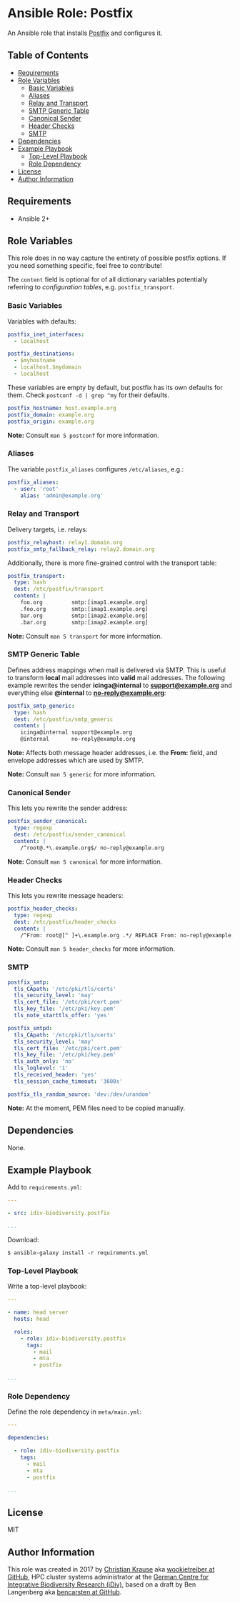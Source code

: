 Ansible Role: Postfix
=====================

An Ansible role that installs [Postfix][] and configures it.

Table of Contents
-----------------

<!-- toc -->

- [Requirements](#requirements)
- [Role Variables](#role-variables)
  * [Basic Variables](#basic-variables)
  * [Aliases](#aliases)
  * [Relay and Transport](#relay-and-transport)
  * [SMTP Generic Table](#smtp-generic-table)
  * [Canonical Sender](#canonical-sender)
  * [Header Checks](#header-checks)
  * [SMTP](#smtp)
- [Dependencies](#dependencies)
- [Example Playbook](#example-playbook)
  * [Top-Level Playbook](#top-level-playbook)
  * [Role Dependency](#role-dependency)
- [License](#license)
- [Author Information](#author-information)

<!-- tocstop -->

Requirements
------------

- Ansible 2+

Role Variables
--------------

This role does in no way capture the entirety of possible postfix options. If
you need something specific, feel free to contribute!

The `content` field is optional for of all dictionary variables potentially
referring to *configuration tables*, e.g. `postfix_transport`.

### Basic Variables

Variables with defaults:

```yml
postfix_inet_interfaces:
  - localhost

postfix_destinations:
  - $myhostname
  - localhost.$mydomain
  - localhost
```

These variables are empty by default, but postfix has its own defaults for
them. Check `postconf -d | grep ^my` for their defaults.

```yml
postfix_hostname: host.example.org
postfix_domain: example.org
postfix_origin: example.org
```

**Note:** Consult `man 5 postconf` for more information.

### Aliases

The variable `postfix_aliases` configures `/etc/aliases`, e.g.:

```yml
postfix_aliases:
  - user: 'root'
    alias: 'admin@example.org'
```

### Relay and Transport

Delivery targets, i.e. relays:

```yml
postfix_relayhost: relay1.domain.org
postfix_smtp_fallback_relay: relay2.domain.org
```

Additionally, there is more fine-grained control with the transport table:

```yml
postfix_transport:
  type: hash
  dest: /etc/postfix/transport
  content: |
    foo.org         smtp:[imap1.example.org]
    .foo.org        smtp:[imap1.example.org]
    bar.org         smtp:[imap2.example.org]
    .bar.org        smtp:[imap2.example.org]
```

**Note:** Consult `man 5 transport` for more information.

### SMTP Generic Table

Defines address mappings when mail is delivered via SMTP. This is useful to
transform **local** mail addresses into **valid** mail addresses. The following
example rewrites the sender **icinga@internal** to **support@example.org** and
everything else **@internal** to **no-reply@example.org**:

```yml
postfix_smtp_generic:
  type: hash
  dest: /etc/postfix/smtp_generic
  content: |
    icinga@internal support@example.org
    @internal       no-reply@example.org
```

**Note:** Affects both message header addresses, i.e. the **From:** field, and
envelope addresses which are used by SMTP.

**Note:** Consult `man 5 generic` for more information.

### Canonical Sender

This lets you rewrite the sender address:

```yml
postfix_sender_canonical:
  type: regexp
  dest: /etc/postfix/sender_canonical
  content: |
    /^root@.*\.example.org$/ no-reply@example.org
```

**Note:** Consult `man 5 canonical` for more information.

### Header Checks

This lets you rewrite message headers:

```yml
postfix_header_checks:
  type: regexp
  dest: /etc/postfix/header_checks
  content: |
    /^From: root@[^ ]+\.example.org .*/ REPLACE From: no-reply@example.org
```

**Note:** Consult `man 5 header_checks` for more information.

### SMTP

```yml
postfix_smtp:
  tls_CApath: '/etc/pki/tls/certs'
  tls_security_level: 'may'
  tls_cert_file: '/etc/pki/cert.pem'
  tls_key_file: '/etc/pki/key.pem'
  tls_note_starttls_offer: 'yes'

postfix_smtpd:
  tls_CApath: '/etc/pki/tls/certs'
  tls_security_level: 'may'
  tls_cert_file: '/etc/pki/cert.pem'
  tls_key_file: '/etc/pki/key.pem'
  tls_auth_only: 'no'
  tls_loglevel: '1'
  tls_received_header: 'yes'
  tls_session_cache_timeout: '3600s'

postfix_tls_random_source: 'dev:/dev/urandom'
```

**Note:** At the moment, PEM files need to be copied manually.

Dependencies
------------

None.

Example Playbook
----------------

Add to `requirements.yml`:

```yml
---

- src: idiv-biodiversity.postfix

...
```

Download:

```console
$ ansible-galaxy install -r requirements.yml
```

### Top-Level Playbook

Write a top-level playbook:

```yml
---

- name: head server
  hosts: head

  roles:
    - role: idiv-biodiversity.postfix
      tags:
        - mail
        - mta
        - postfix

...
```

### Role Dependency

Define the role dependency in `meta/main.yml`:

```yml
---

dependencies:

  - role: idiv-biodiversity.postfix
    tags:
      - mail
      - mta
      - postfix

...
```

License
-------

MIT

Author Information
------------------

This role was created in 2017 by [Christian Krause][author] aka [wookietreiber at GitHub][wookietreiber], HPC cluster systems administrator at the [German Centre for Integrative Biodiversity Research (iDiv)][idiv], based on a draft by Ben Langenberg aka [bencarsten at GitHub][bencarsten].


[author]: https://www.idiv.de/groups_and_people/employees/details/eshow/krause-christian.html
[idiv]: https://www.idiv.de/
[bencarsten]: https://github.com/bencarsten
[wookietreiber]: https://github.com/wookietreiber
[postfix]: http://www.postfix.org/

